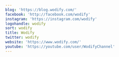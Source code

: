 ```yaml
---
blog: 'https://blog.wodify.com/'
facebook: 'http://facebook.com/wodify'
instagram: 'https://instagram.com/wodify'
logohandle: wodify
sort: wodify
title: Wodify
twitter: wodify
website: 'https://www.wodify.com/'
youtube: 'https://youtube.com/user/WodifyChannel'
---
```


